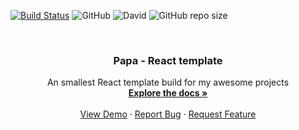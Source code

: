 [![Build Status](https://travis-ci.com/61010707/Papa-react-template.svg?branch=master)](https://travis-ci.com/61010707/Papa-react-template) ![GitHub](https://img.shields.io/github/license/61010707/Papa-react-template.svg) ![David](https://img.shields.io/david/dev/61010707/Papa-react-template.svg) ![GitHub repo size](https://img.shields.io/github/repo-size/61010707/Papa-react-template.svg)

<!-- PROJECT LOGO -->
<br />
<p align="center">
  <a href="https://github.com/othneildrew/Best-README-Template">
  </a>
  <h3 align="center">Papa - React template</h3>

  <p align="center">
    An smallest React template build for my awesome projects
    <br />
    <a href="https://github.com/61010707/Papa-react-template/tree/master/docs"><strong>Explore the docs »</strong></a>
    <br />
    <br />
    <a href="https://github.com/61010707/Papa-react-template">View Demo</a>
    ·
    <a href="https://github.com/61010707/Papa-react-template/issues">Report Bug</a>
    ·
    <a href="https://github.com/61010707/Papa-react-template/issues">Request Feature</a>
  </p>
</p>
